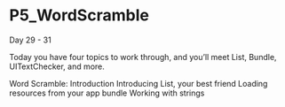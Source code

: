 # P5_WordScramble
Day 29 - 31


Today you have four topics to work through, and you’ll meet List, Bundle, UITextChecker, and more.

Word Scramble: Introduction
Introducing List, your best friend
Loading resources from your app bundle
Working with strings
